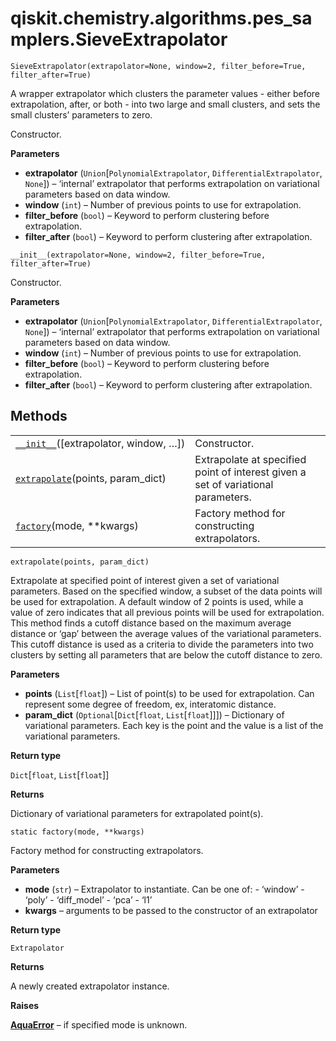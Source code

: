 # qiskit.chemistry.algorithms.pes\_samplers.SieveExtrapolator



`SieveExtrapolator(extrapolator=None, window=2, filter_before=True, filter_after=True)`

A wrapper extrapolator which clusters the parameter values - either before extrapolation, after, or both - into two large and small clusters, and sets the small clusters’ parameters to zero.

Constructor.

**Parameters**

*   **extrapolator** (`Union`\[`PolynomialExtrapolator`, `DifferentialExtrapolator`, `None`]) – ‘internal’ extrapolator that performs extrapolation on variational parameters based on data window.
*   **window** (`int`) – Number of previous points to use for extrapolation.
*   **filter\_before** (`bool`) – Keyword to perform clustering before extrapolation.
*   **filter\_after** (`bool`) – Keyword to perform clustering after extrapolation.



`__init__(extrapolator=None, window=2, filter_before=True, filter_after=True)`

Constructor.

**Parameters**

*   **extrapolator** (`Union`\[`PolynomialExtrapolator`, `DifferentialExtrapolator`, `None`]) – ‘internal’ extrapolator that performs extrapolation on variational parameters based on data window.
*   **window** (`int`) – Number of previous points to use for extrapolation.
*   **filter\_before** (`bool`) – Keyword to perform clustering before extrapolation.
*   **filter\_after** (`bool`) – Keyword to perform clustering after extrapolation.

## Methods

|                                                                                                                                                                                        |                                                                                   |
| -------------------------------------------------------------------------------------------------------------------------------------------------------------------------------------- | --------------------------------------------------------------------------------- |
| [`__init__`](#qiskit.chemistry.algorithms.pes_samplers.SieveExtrapolator.__init__ "qiskit.chemistry.algorithms.pes_samplers.SieveExtrapolator.__init__")(\[extrapolator, window, …])   | Constructor.                                                                      |
| [`extrapolate`](#qiskit.chemistry.algorithms.pes_samplers.SieveExtrapolator.extrapolate "qiskit.chemistry.algorithms.pes_samplers.SieveExtrapolator.extrapolate")(points, param\_dict) | Extrapolate at specified point of interest given a set of variational parameters. |
| [`factory`](#qiskit.chemistry.algorithms.pes_samplers.SieveExtrapolator.factory "qiskit.chemistry.algorithms.pes_samplers.SieveExtrapolator.factory")(mode, \*\*kwargs)                | Factory method for constructing extrapolators.                                    |



`extrapolate(points, param_dict)`

Extrapolate at specified point of interest given a set of variational parameters. Based on the specified window, a subset of the data points will be used for extrapolation. A default window of 2 points is used, while a value of zero indicates that all previous points will be used for extrapolation. This method finds a cutoff distance based on the maximum average distance or ‘gap’ between the average values of the variational parameters. This cutoff distance is used as a criteria to divide the parameters into two clusters by setting all parameters that are below the cutoff distance to zero.

**Parameters**

*   **points** (`List`\[`float`]) – List of point(s) to be used for extrapolation. Can represent some degree of freedom, ex, interatomic distance.
*   **param\_dict** (`Optional`\[`Dict`\[`float`, `List`\[`float`]]]) – Dictionary of variational parameters. Each key is the point and the value is a list of the variational parameters.

**Return type**

`Dict`\[`float`, `List`\[`float`]]

**Returns**

Dictionary of variational parameters for extrapolated point(s).



`static factory(mode, **kwargs)`

Factory method for constructing extrapolators.

**Parameters**

*   **mode** (`str`) – Extrapolator to instantiate. Can be one of: - ‘window’ - ‘poly’ - ‘diff\_model’ - ‘pca’ - ‘l1’
*   **kwargs** – arguments to be passed to the constructor of an extrapolator

**Return type**

`Extrapolator`

**Returns**

A newly created extrapolator instance.

**Raises**

[**AquaError**](qiskit.aqua.AquaError#qiskit.aqua.AquaError "qiskit.aqua.AquaError") – if specified mode is unknown.
